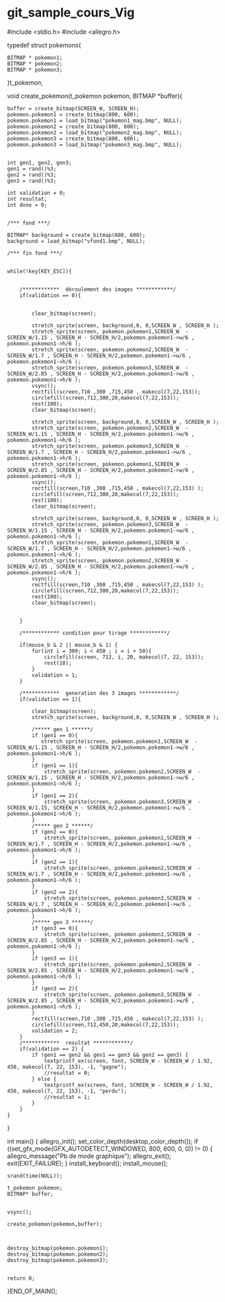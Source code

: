 # git_sample_cours_Vig

#include <stdio.h>
#include <allegro.h>

typedef struct pokemons{

    BITMAP * pokemon1;
    BITMAP * pokemon2;
    BITMAP * pokemon3;

}t_pokemon;



void create_pokemon(t_pokemon pokemon, BITMAP *buffer){

    buffer = create_bitmap(SCREEN_W, SCREEN_H);
    pokemon.pokemon1 = create_bitmap(800, 600);
    pokemon.pokemon1 = load_bitmap("pokemon1_mag.bmp", NULL);
    pokemon.pokemon2 = create_bitmap(800, 600);
    pokemon.pokemon2 = load_bitmap("pokemon2_mag.bmp", NULL);
    pokemon.pokemon3 = create_bitmap(800, 600);
    pokemon.pokemon3 = load_bitmap("pokemon3_mag.bmp", NULL);


    int gen1, gen2, gen3;
    gen1 = rand()%3;
    gen2 = rand()%3;
    gen3 = rand()%3;

    int validation = 0;
    int resultat;
    int done = 0;


    /*** fond ***/

    BITMAP* background = create_bitmap(800, 600);
    background = load_bitmap("vfond1.bmp", NULL);

    /*** fin fond ***/


    while(!key[KEY_ESC]){


        /************  déroulement des images ************/
        if(validation == 0){


            clear_bitmap(screen);

            stretch_sprite(screen, background,0, 0,SCREEN_W , SCREEN_H );
            stretch_sprite(screen, pokemon.pokemon1,SCREEN_W  - SCREEN_W/1.15 , SCREEN_H - SCREEN_H/2,pokemon.pokemon1->w/6 , pokemon.pokemon1->h/6 );
            stretch_sprite(screen, pokemon.pokemon2,SCREEN_W  - SCREEN_W/1.7 , SCREEN_H - SCREEN_H/2,pokemon.pokemon1->w/6 , pokemon.pokemon1->h/6 );
            stretch_sprite(screen, pokemon.pokemon3,SCREEN_W  - SCREEN_W/2.85 , SCREEN_H - SCREEN_H/2,pokemon.pokemon1->w/6 , pokemon.pokemon1->h/6 );
            vsync();
            rectfill(screen,710 ,300 ,715,450 , makecol(7,22,153));
            circlefill(screen,712,300,20,makecol(7,22,153));
            rest(100);
            clear_bitmap(screen);

            stretch_sprite(screen, background,0, 0,SCREEN_W , SCREEN_H );
            stretch_sprite(screen, pokemon.pokemon2,SCREEN_W  - SCREEN_W/1.15 , SCREEN_H - SCREEN_H/2,pokemon.pokemon1->w/6 , pokemon.pokemon1->h/6 );
            stretch_sprite(screen, pokemon.pokemon3,SCREEN_W  - SCREEN_W/1.7 , SCREEN_H - SCREEN_H/2,pokemon.pokemon1->w/6 , pokemon.pokemon1->h/6 );
            stretch_sprite(screen, pokemon.pokemon1,SCREEN_W  - SCREEN_W/2.85 , SCREEN_H - SCREEN_H/2,pokemon.pokemon1->w/6 , pokemon.pokemon1->h/6 );
            vsync();
            rectfill(screen,710 ,300 ,715,450 , makecol(7,22,153) );
            circlefill(screen,712,300,20,makecol(7,22,153));
            rest(100);
            clear_bitmap(screen);

            stretch_sprite(screen, background,0, 0,SCREEN_W , SCREEN_H );
            stretch_sprite(screen, pokemon.pokemon3,SCREEN_W  - SCREEN_W/1.15 , SCREEN_H - SCREEN_H/2,pokemon.pokemon1->w/6 , pokemon.pokemon1->h/6 );
            stretch_sprite(screen, pokemon.pokemon1,SCREEN_W  - SCREEN_W/1.7 , SCREEN_H - SCREEN_H/2,pokemon.pokemon1->w/6 , pokemon.pokemon1->h/6 );
            stretch_sprite(screen, pokemon.pokemon2,SCREEN_W  - SCREEN_W/2.85 , SCREEN_H - SCREEN_H/2,pokemon.pokemon1->w/6 , pokemon.pokemon1->h/6 );
            vsync();
            rectfill(screen,710 ,300 ,715,450 , makecol(7,22,153) );
            circlefill(screen,712,300,20,makecol(7,22,153));
            rest(100);
            clear_bitmap(screen);


        }

        /************ condition pour tirage ************/

        if(mouse_b & 2 || mouse_b & 1) {
            for(int i = 300; i < 450 ; i = i + 50){
                circlefill(screen, 712, i, 20, makecol(7, 22, 153));
                rest(10);
            }
            validation = 1;
        }

        /************  generation des 3 images ************/
        if(validation == 1){

            clear_bitmap(screen);
            stretch_sprite(screen, background,0, 0,SCREEN_W , SCREEN_H );

            /***** gen 1 ******/
            if (gen1 == 0){
               stretch_sprite(screen, pokemon.pokemon1,SCREEN_W  - SCREEN_W/1.15 , SCREEN_H - SCREEN_H/2,pokemon.pokemon1->w/6 , pokemon.pokemon1->h/6 );
            }
            if (gen1 == 1){
                stretch_sprite(screen, pokemon.pokemon2,SCREEN_W  - SCREEN_W/1.15 , SCREEN_H - SCREEN_H/2,pokemon.pokemon1->w/6 , pokemon.pokemon1->h/6 );
            }
            if (gen1 == 2){
                stretch_sprite(screen, pokemon.pokemon3,SCREEN_W  - SCREEN_W/1.15, SCREEN_H - SCREEN_H/2,pokemon.pokemon1->w/6 , pokemon.pokemon1->h/6 );
            }
            /***** gen 2 ******/
            if (gen2 == 0){
                stretch_sprite(screen, pokemon.pokemon1,SCREEN_W  - SCREEN_W/1.7 , SCREEN_H - SCREEN_H/2,pokemon.pokemon1->w/6 , pokemon.pokemon1->h/6 );
            }
            if (gen2 == 1){
                stretch_sprite(screen, pokemon.pokemon2,SCREEN_W  - SCREEN_W/1.7 , SCREEN_H - SCREEN_H/2,pokemon.pokemon1->w/6 , pokemon.pokemon1->h/6 );
            }
            if (gen2 == 2){
                stretch_sprite(screen, pokemon.pokemon3,SCREEN_W  - SCREEN_W/1.7 , SCREEN_H - SCREEN_H/2,pokemon.pokemon1->w/6 , pokemon.pokemon1->h/6 );
            }
            /***** gen 3 ******/
            if (gen3 == 0){
                stretch_sprite(screen, pokemon.pokemon1,SCREEN_W  - SCREEN_W/2.85 , SCREEN_H - SCREEN_H/2,pokemon.pokemon1->w/6 , pokemon.pokemon1->h/6 );
            }
            if (gen3 == 1){
                stretch_sprite(screen, pokemon.pokemon2,SCREEN_W  - SCREEN_W/2.85 , SCREEN_H - SCREEN_H/2,pokemon.pokemon1->w/6 , pokemon.pokemon1->h/6 );
            }
            if (gen3 == 2){
                stretch_sprite(screen, pokemon.pokemon3,SCREEN_W  - SCREEN_W/2.85 , SCREEN_H - SCREEN_H/2,pokemon.pokemon1->w/6 , pokemon.pokemon1->h/6 );
            }
            rectfill(screen,710 ,300 ,715,450 , makecol(7,22,153) );
            circlefill(screen,712,450,20,makecol(7,22,153));
            validation = 2;
        }
        /************  resultat ************/
        if(validation == 2) {
            if (gen1 == gen2 && gen1 == gen3 && gen2 == gen3) {
                textprintf_ex(screen, font, SCREEN_W - SCREEN_W / 1.92, 450, makecol(7, 22, 153), -1, "gagne");
                //resultat = 0;
            } else {
                textprintf_ex(screen, font, SCREEN_W - SCREEN_W / 1.92, 450, makecol(7, 22, 153), -1, "perdu");
                //resultat = 1;
            }
        }
    }
}


int main() {
    allegro_init();
    set_color_depth(desktop_color_depth());
    if ((set_gfx_mode(GFX_AUTODETECT_WINDOWED, 800, 600, 0, 0)) != 0) {
        allegro_message("Pb de mode graphique");
        allegro_exit();
        exit(EXIT_FAILURE);
    }
    install_keyboard();
    install_mouse();

    srand(time(NULL));

    t_pokemon pokemon;
    BITMAP* buffer;


    vsync();

    create_pokemon(pokemon,buffer);



    destroy_bitmap(pokemon.pokemon1);
    destroy_bitmap(pokemon.pokemon2);
    destroy_bitmap(pokemon.pokemon3);


    return 0;


}END_OF_MAIN();

